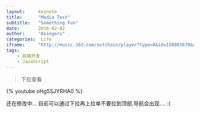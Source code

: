```yaml
---
layout:     keynote
title:      "Media Test"
subtitle:   "Something Fun"
date:       2016-02-02
author:     "Asingers"
categories:  Life
iframe:     "http://music.163.com/outchain/player?type=0&id=158003670&auto=1&height=500"
tags:
    - 前端开发
    - JavaScript
---
```


> 下拉查看

{% youtube oHg5SJYRHA0 %}

还在修改中...
目前可以通过下拉再上拉单不要拉到顶部,导航会出现.... :(